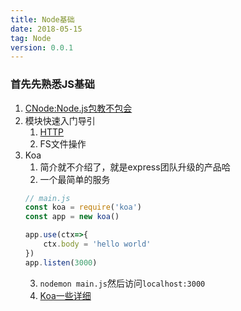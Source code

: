 ```yaml
---
title: Node基础
date: 2018-05-15
tag: Node
version: 0.0.1
---
```


### 首先先熟悉JS基础
1. [CNode:Node.js包教不包会](https://github.com/alsotang/node-lessons)
2. 模块快速入门导引
    1. [HTTP](./Node-HTTP.md)
    2. FS文件操作
3. Koa
    1. 简介就不介绍了，就是express团队升级的产品哈
    2. 一个最简单的服务
    ```js
    // main.js
    const koa = require('koa')
    const app = new koa()

    app.use(ctx=>{
        ctx.body = 'hello world'
    })
    app.listen(3000)
    ```
    3. `nodemon main.js`然后访问`localhost:3000`
    4. [Koa一些详细](./Koa.md)